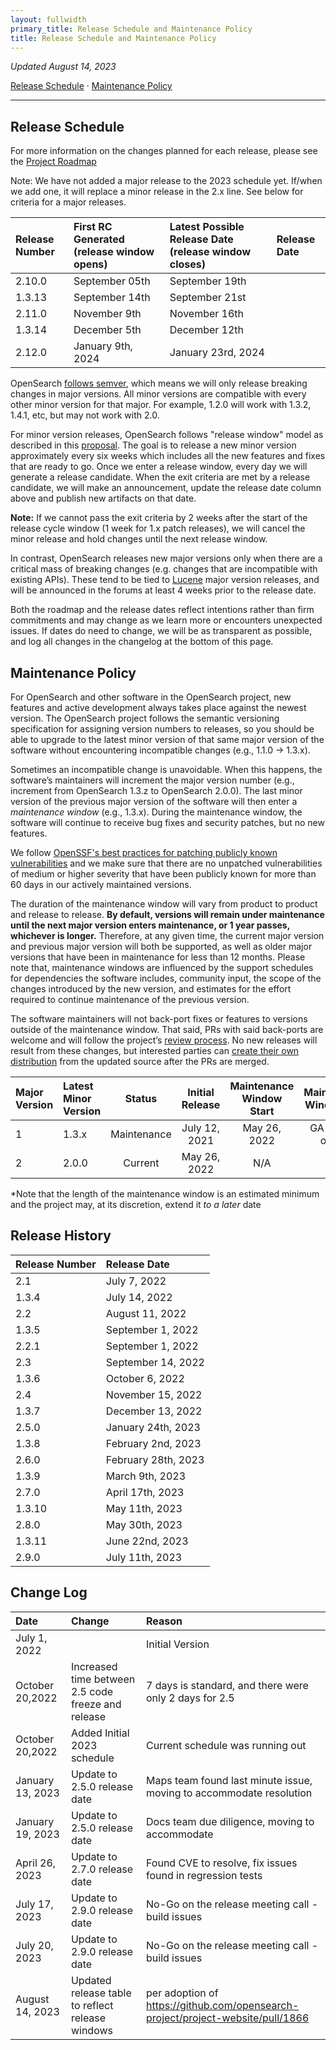 ```yaml
---
layout: fullwidth
primary_title: Release Schedule and Maintenance Policy
title: Release Schedule and Maintenance Policy
---
```



_Updated August 14, 2023_

[Release Schedule](#release-schedule) &middot; [Maintenance Policy](#maintenance-policy)

---

 
## Release Schedule ##

For more information on the changes planned for each release, please see the [Project Roadmap](https://github.com/orgs/opensearch-project/projects/1)


Note:  We have not added a major release to the 2023 schedule yet.  If/when we add one, it will replace a minor release in the 2.x line.  See below for criteria for a major releases.


<div class="table-styler"></div>

| Release Number| First RC Generated (release window opens) | Latest Possible Release Date (release window closes) | Release Date |
|:--------------|:-----------------|:---------------|:---------------|
| 2.10.0        | September 05th   | September 19th |
| 1.3.13        | September 14th   | September 21st |
| 2.11.0        | November 9th       | November 16th |
| 1.3.14        | December 5th     | December 12th  |
| 2.12.0        | January 9th, 2024    | January 23rd, 2024  |

OpenSearch [follows semver](https://opensearch.org/blog/technical-post/2021/08/what-is-semver/), which means we will only release breaking changes in major versions.  All minor versions are compatible with every other minor version for that major.  For example, 1.2.0 will work with 1.3.2, 1.4.1, etc, but may not work with 2.0.
 
For minor version releases, OpenSearch follows "release window" model as described in this [proposal](https://github.com/opensearch-project/.github/issues/150).  The goal is to release a new minor version approximately every six weeks which includes all the new features and fixes that are ready to go. Once we enter a release window, every day we will generate a release candidate. When the exit criteria are met by a release candidate, we will make an announcement, update the release date column above and publish new artifacts on that date. 

**Note:** If we cannot pass the exit criteria by 2 weeks after the start of the release cycle window (1 week for 1.x patch releases), we will cancel the minor release and hold changes until the next release window.

In contrast, OpenSearch releases new major versions only when there are a critical mass of breaking changes (e.g. changes that are incompatible with existing APIs).  These tend to be tied to [Lucene](https://lucene.apache.org/) major version releases, and will be announced in the forums at least 4 weeks prior to the release date.

Both the roadmap and the release dates reflect intentions rather than firm commitments and may change as we learn more or encounters unexpected issues. If dates do need to change, we will be as transparent as possible, and log all changes in the changelog at the bottom of this page.
 

## Maintenance Policy ##

For OpenSearch and other software in the OpenSearch project, new features and active development always takes place against the newest version. The OpenSearch project follows the semantic versioning specification for assigning version numbers to releases, so you should be able to upgrade to the latest minor version of that same major version of the software without encountering incompatible changes (e.g., 1.1.0 → 1.3.x).

Sometimes an incompatible change is unavoidable. When this happens, the software’s maintainers will increment the major version number (e.g., increment from OpenSearch 1.3.z to OpenSearch 2.0.0). The last minor version of the previous major version of the software will then enter a *maintenance window* (e.g., 1.3.x). During the maintenance window, the software will continue to receive bug fixes and security patches, but no new features.

We follow [OpenSSF's best practices for patching publicly known vulnerabilities](https://bestpractices.coreinfrastructure.org/en/criteria/0?details=true&rationale=true#0.vulnerabilities_fixed_60_days) and we make sure that there are no unpatched vulnerabilities of medium or higher severity that have been publicly known for more than 60 days in our actively maintained versions.

The duration of the maintenance window will vary from product to product and release to release. **By default, versions will remain under maintenance until the next major version enters maintenance, or 1 year passes, whichever is longer.** Therefore, at any given time, the current major version and previous major version will both be supported, as well as older major versions that have been in maintenance for less than 12 months. Please note that, maintenance windows are influenced by the support schedules for dependencies the software includes, community input, the scope of the changes introduced by the new version, and estimates for the effort required to continue maintenance of the previous version. 

The software maintainers will not back-port fixes or features to versions outside of the maintenance window. That said, PRs with said back-ports are welcome and will follow the project’s [review process](https://github.com/opensearch-project/OpenSearch/blob/main/CONTRIBUTING.md#review-process). No new releases will result from these changes, but interested parties can [create their own distribution](https://github.com/opensearch-project/opensearch-build#building-and-testing-an-opensearch-distribution) from the updated source after the PRs are merged.

<div class="table-styler"></div>

| Major Version | Latest Minor Version |   Status    | Initial Release | Maintenance Window Start | Maintenance Window End             |
|:--------------|:---------------------|:-----------:|:---------------:|:------------------------:|:----------------------:            |
| 1             | 1.3.x                | Maintenance |  July 12, 2021  |       May 26, 2022       |    GA release of 3.0.              |
| 2             | 2.0.0                |   Current   |  May 26, 2022   |           N/A            |          N/A                       |

*Note that the length of the maintenance window is an estimated minimum and the project may, at its discretion, extend it _to a later_ date 

## Release History ##

<div class="table-styler"></div>

| Release Number |  Release Date      |
|:---------------|:-------------------|
| 2.1            | July 7, 2022       |
| 1.3.4          | July 14, 2022      |
| 2.2            | August 11, 2022    |
| 1.3.5          | September 1, 2022  |
| 2.2.1          | September 1, 2022  |
| 2.3            | September 14, 2022 |
| 1.3.6          | October 6, 2022    |
| 2.4            | November 15, 2022  |
| 1.3.7          | December 13, 2022  |
| 2.5.0          | January 24th, 2023 |
| 1.3.8          | February 2nd, 2023   |
| 2.6.0          | February 28th, 2023  |
| 1.3.9          | March 9th, 2023      |
| 2.7.0          | April 17th, 2023     |
| 1.3.10         | May 11th, 2023       |
| 2.8.0          | May 30th, 2023        |
| 1.3.11         | June 22nd, 2023       |
| 2.9.0          | July 11th, 2023       |

## Change Log ##

<div class="table-styler"></div>

| Date         | Change | Reason          |
|:-------------|:-------|:----------------|
| July 1, 2022 |        | Initial Version |
|October 20,2022 |   Increased time between 2.5 code freeze and release | 7 days is standard, and there were only 2 days for 2.5 | 
|October 20,2022 | Added Initial 2023 schedule|Current schedule was running out|
| January 13, 2023  | Update to 2.5.0 release date  | Maps team found last minute issue, moving to accommodate resolution  |
| January 19, 2023  | Update to 2.5.0 release date  | Docs team due diligence, moving to accommodate  |
| April 26, 2023  | Update to 2.7.0 release date  | Found CVE to resolve, fix issues found in regression tests  |
| July 17, 2023  | Update to 2.9.0 release date  | No-Go on the release meeting call - build issues  |
| July 20, 2023  | Update to 2.9.0 release date  | No-Go on the release meeting call - build issues  |
| August 14, 2023 | Updated release table to reflect release windows | per adoption of https://github.com/opensearch-project/project-website/pull/1866 |

<br>

